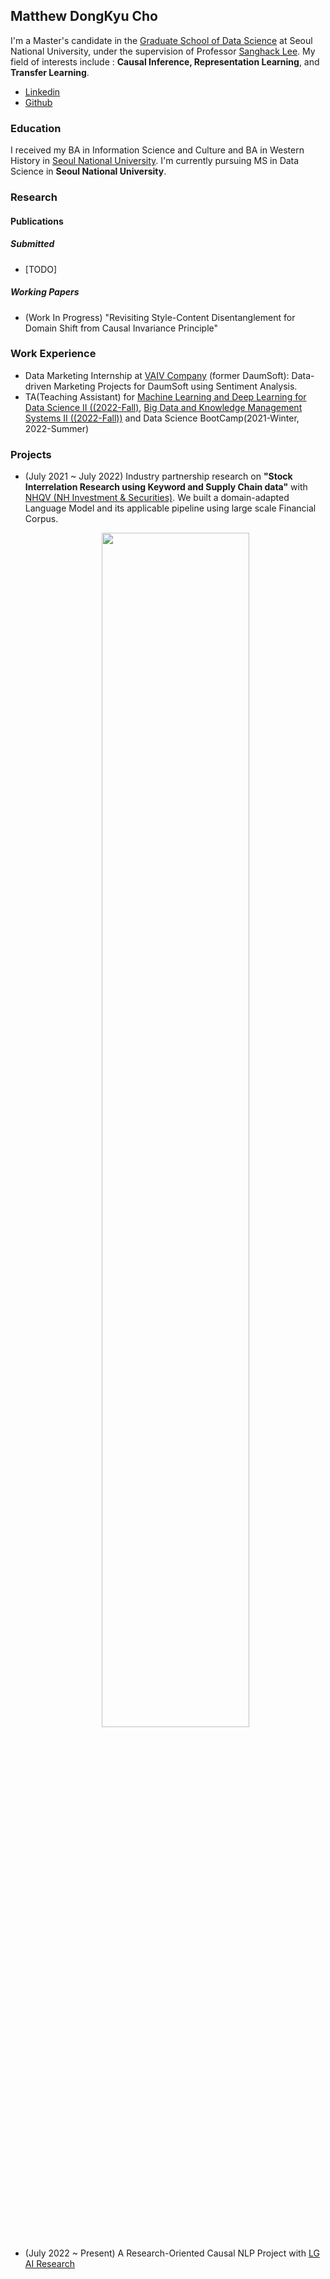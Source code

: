 ## Matthew DongKyu Cho

I'm a Master's candidate in the [Graduate School of Data Science](https://gsds.snu.ac.kr/) at Seoul National University, under the supervision of Professor [Sanghack Lee](https://www.sanghacklee.me/). My field of interests include : **Causal Inference, Representation Learning**, and **Transfer Learning**. 

- [Linkedin](https://www.linkedin.com/in/dong-kyu-cho-023259176/)
- [Github](https://github.com/umamicode)

### Education

I received my BA in Information Science and Culture and BA in Western History in [Seoul National University](https://en.snu.ac.kr/). I'm currently pursuing MS in Data Science in **Seoul National University**.


### Research
  
#### Publications
##### Submitted
- [TODO]

##### Working Papers
- (Work In Progress) "Revisiting Style-Content Disentanglement for Domain Shift from Causal Invariance Principle"

### Work Experience
- Data Marketing Internship at [VAIV Company](http://vaiv.kr/) (former DaumSoft): Data-driven Marketing Projects for DaumSoft using Sentiment Analysis. 
- TA(Teaching Assistant) for [Machine Learning and Deep Learning for Data Science II ((2022-Fall)](https://gsds.snu.ac.kr/mldl2/), [Big Data and Knowledge Management Systems II ((2022-Fall))](https://gsds.snu.ac.kr/bkms2/) and Data Science BootCamp(2021-Winter, 2022-Summer)

### Projects
- (July 2021 ~ July 2022) Industry partnership research on **"Stock Interrelation Research using Keyword and Supply Chain data"** with [NHQV (NH Investment & Securities)](https://www.nhqv.com/). We built a domain-adapted Language Model and its applicable pipeline using large scale Financial Corpus. <br /> 
  <center><img src="https://github.com/umamicode/umamicode.github.io/blob/main/nh_project.png?raw=true" width="70%" height="70%"></center>


- (July 2022 ~ Present) A Research-Oriented Causal NLP Project with [LG AI Research](https://www.lgresearch.ai/)
